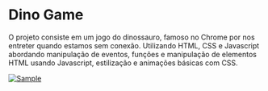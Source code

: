 # Dino Game
O projeto consiste em um jogo do dinossauro, famoso no Chrome por nos entreter quando estamos sem conexão. Utilizando HTML, CSS e Javascript abordando manipulação de eventos, funções e manipulação de elementos HTML usando Javascript, estilização e animações básicas com CSS.

[![Sample](https://res.cloudinary.com/marcomontalbano/image/upload/v1649971821/video_to_markdown/images/google-drive--1VnPMc4xnxJ-YZPpqNXRXDNTFYHP6oMo1-c05b58ac6eb4c4700831b2b3070cd403.jpg)](https://drive.google.com/file/d/1VnPMc4xnxJ-YZPpqNXRXDNTFYHP6oMo1/view?usp=sharing "Sample")